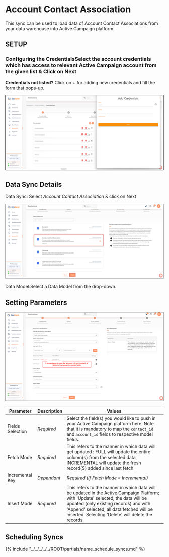 # Account Contact Association

This sync can be used to load data of Account Contact Associations from your data warehouse into Active Campaign platform.

## SETUP

### Configuring the CredentialsSelect the account credentials which has access to relevant Active Campaign account from the given list & Click on Next

**Credentials not listed?**
Click on + for adding new credentials and fill the form that pops-up.

![Active Campaign New Creds](../images/active-campaign-new-creds.png)


## Data Sync Details
Data Sync:
Select *Account Contact Association* & click on Next

![Active Campaign Account Contact Association List](../images/active-campaign-account-contact-association-list.png)

Data Model:Select a Data Model from the drop-down.

## Setting Parameters

![Active Campaign Account Contact Association Config](../images/active-campaign-account-contact-association-config.png)

| Parameter | Description | Values |
|-----------|-------------|--------|
| Fields Selection | *Required*  | Select the field(s) you would like to push in your Active Campaign platform here. Note that it is mandatory to map the `contact_id` and `account_id` fields to respective model fields. | {Destination Field Name, Model Field Name} |
| Fetch Mode | *Required*  | This refers to the manner in which data will get updated : FULL will update the entire column(s) from the selected data, INCREMENTAL will update the fresh record(S) added since last fetch | {Incremental, Full} **Default Value:** FULL |
| Incremental Key | *Dependant*  | *Required (If Fetch Mode = Incremental)*  | Choose the field which will serve as Incremental key. | Select Incremental Key |
| Insert Mode | *Required*  | This refers to the manner in which data will be updated in the Active Campaign Platform; with 'Update' selected, the data will be updated (only existing records) and with 'Append' selected, all data fetched will be inserted. Selecting 'Delete' will delete the records. | `Update`, `Append`, `Delete` |

## Scheduling Syncs
{% include "../../../../../ROOT/partials/name_schedule_syncs.md" %}
